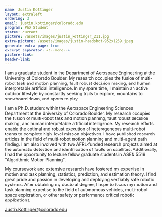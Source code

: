 ```yaml
---
name: Justin Kottinger
layout: extraleft 
ordering: 3
email: justin.kottinger@colorado.edu
program: PhD Student
status: current
picture: /assets/images/justin_kottinger_211.jpg 
extra-picture: /assets/images/justin-headshot-952x1269.jpeg 
generate-extra-page: true  
excerpt_separator: <!--more-->
picture-link: 
header-link:  
---
```


I am a graduate student in the Department of Aerospace Engineering at the University of Colorado Boulder. My research occupies the fusion of multi-robot task and motion planning, fault robust decision making, and human interpretable artificial intelligence. In my spare time, I maintain an active outdoor lifestyle by constantly seeking trails to explore, mountains to snowboard down, and sports to play.

<!--more-->

I am a Ph.D. student within the Aerospace Engineering Sciences Department at the University of Colorado Boulder. My research occupies the fusion of multi-robot task and motion planning, fault robust decision making, and human interpretable artificial intelligence. My research efforts enable the optimal and robust execution of heterogeneous multi-robot teams to complete high-level mission objectives. I have published research articles in the field of multi-robot motion planning and multi-agent path finding. I am also involved with two AFRL-funded research projects aimed at the automatic detection and identification of faults on satellites. Additionally, I had the opportunity to lecture fellow graduate students in ASEN 5519 "Algorithmic Motion Planning".

My coursework and extensive research have fostered my expertise in motion and task planning, statistics, prediction, and estimation theory. I find great pride and passion in developing and deploying verifiably safe robotic systems. After obtaining my doctoral degree, I hope to focus my motion and task planning expertise to the field of autonomous vehicles, multi-robot space exploration, or other safety or performance critical robotic applications.

Justin.Kottinger@colorado.edu